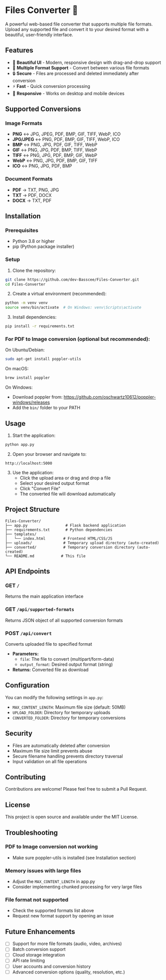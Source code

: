 # Files Converter 🔄

A powerful web-based file converter that supports multiple file formats. Upload any supported file and convert it to your desired format with a beautiful, user-friendly interface.

## Features

- 🎨 **Beautiful UI** - Modern, responsive design with drag-and-drop support
- 📁 **Multiple Format Support** - Convert between various file formats
- 🔒 **Secure** - Files are processed and deleted immediately after conversion
- ⚡ **Fast** - Quick conversion processing
- 📱 **Responsive** - Works on desktop and mobile devices

## Supported Conversions

### Image Formats
- **PNG** ↔ JPG, JPEG, PDF, BMP, GIF, TIFF, WebP, ICO
- **JPG/JPEG** ↔ PNG, PDF, BMP, GIF, TIFF, WebP, ICO
- **BMP** ↔ PNG, JPG, PDF, GIF, TIFF, WebP
- **GIF** ↔ PNG, JPG, PDF, BMP, TIFF, WebP
- **TIFF** ↔ PNG, JPG, PDF, BMP, GIF, WebP
- **WebP** ↔ PNG, JPG, PDF, BMP, GIF, TIFF
- **ICO** ↔ PNG, JPG, PDF, BMP

### Document Formats
- **PDF** → TXT, PNG, JPG
- **TXT** → PDF, DOCX
- **DOCX** → TXT, PDF

## Installation

### Prerequisites
- Python 3.8 or higher
- pip (Python package installer)

### Setup

1. Clone the repository:
```bash
git clone https://github.com/dev-Basscee/Files-Converter.git
cd Files-Converter
```

2. Create a virtual environment (recommended):
```bash
python -m venv venv
source venv/bin/activate  # On Windows: venv\Scripts\activate
```

3. Install dependencies:
```bash
pip install -r requirements.txt
```

### For PDF to Image conversion (optional but recommended):
On Ubuntu/Debian:
```bash
sudo apt-get install poppler-utils
```

On macOS:
```bash
brew install poppler
```

On Windows:
- Download poppler from: https://github.com/oschwartz10612/poppler-windows/releases
- Add the `bin/` folder to your PATH

## Usage

1. Start the application:
```bash
python app.py
```

2. Open your browser and navigate to:
```
http://localhost:5000
```

3. Use the application:
   - Click the upload area or drag and drop a file
   - Select your desired output format
   - Click "Convert File"
   - The converted file will download automatically

## Project Structure

```
Files-Converter/
├── app.py                 # Flask backend application
├── requirements.txt       # Python dependencies
├── templates/
│   └── index.html        # Frontend HTML/CSS/JS
├── uploads/              # Temporary upload directory (auto-created)
├── converted/            # Temporary conversion directory (auto-created)
└── README.md            # This file
```

## API Endpoints

### GET `/`
Returns the main application interface

### GET `/api/supported-formats`
Returns JSON object of all supported conversion formats

### POST `/api/convert`
Converts uploaded file to specified format
- **Parameters:**
  - `file`: The file to convert (multipart/form-data)
  - `output_format`: Desired output format (string)
- **Returns:** Converted file as download

## Configuration

You can modify the following settings in `app.py`:
- `MAX_CONTENT_LENGTH`: Maximum file size (default: 50MB)
- `UPLOAD_FOLDER`: Directory for temporary uploads
- `CONVERTED_FOLDER`: Directory for temporary conversions

## Security

- Files are automatically deleted after conversion
- Maximum file size limit prevents abuse
- Secure filename handling prevents directory traversal
- Input validation on all file operations

## Contributing

Contributions are welcome! Please feel free to submit a Pull Request.

## License

This project is open source and available under the MIT License.

## Troubleshooting

### PDF to Image conversion not working
- Make sure poppler-utils is installed (see Installation section)

### Memory issues with large files
- Adjust the `MAX_CONTENT_LENGTH` in app.py
- Consider implementing chunked processing for very large files

### File format not supported
- Check the supported formats list above
- Request new format support by opening an issue

## Future Enhancements

- [ ] Support for more file formats (audio, video, archives)
- [ ] Batch conversion support
- [ ] Cloud storage integration
- [ ] API rate limiting
- [ ] User accounts and conversion history
- [ ] Advanced conversion options (quality, resolution, etc.)